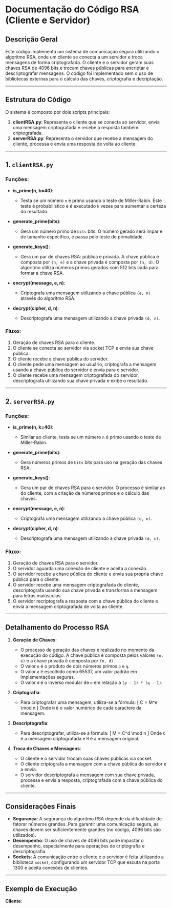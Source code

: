 # Documentação do Código RSA (Cliente e Servidor)

## Descrição Geral

Este código implementa um sistema de comunicação segura utilizando o algoritmo RSA, onde um cliente se conecta a um servidor e troca mensagens de forma criptografada. O cliente e o servidor geram suas chaves RSA de 4096 bits e trocam chaves públicas para encriptar e descriptografar mensagens. O código foi implementado sem o uso de bibliotecas externas para o cálculo das chaves, criptografia e decriptação.

---

## Estrutura do Código

O sistema é composto por dois scripts principais:

1. **clientRSA.py**: Representa o cliente que se conecta ao servidor, envia uma mensagem criptografada e recebe a resposta também criptografada.
2. **serverRSA.py**: Representa o servidor que recebe a mensagem do cliente, processa e envia uma resposta de volta ao cliente.

---

## 1. `clientRSA.py`

### Funções:

- **is_prime(n, k=40)**:
  - Testa se um número `n` é primo usando o teste de Miller-Rabin. Este teste é probabilístico e é executado `k` vezes para aumentar a certeza do resultado.

- **generate_prime(bits)**:
  - Gera um número primo de `bits` bits. O número gerado será ímpar e de tamanho específico, e passa pelo teste de primalidade.

- **generate_keys()**:
  - Gera um par de chaves RSA: pública e privada. A chave pública é composta por `(n, e)` e a chave privada é composta por `(n, d)`. O algoritmo utiliza números primos gerados com 512 bits cada para formar a chave RSA.

- **encrypt(message, e, n)**:
  - Criptografa uma mensagem utilizando a chave pública `(e, n)` através do algoritmo RSA.

- **decrypt(cipher, d, n)**:
  - Descriptografa uma mensagem utilizando a chave privada `(d, n)`.

### Fluxo:

1. Geração de chaves RSA para o cliente.
2. O cliente se conecta ao servidor via socket TCP e envia sua chave pública.
3. O cliente recebe a chave pública do servidor.
4. O cliente pede uma mensagem ao usuário, criptografa a mensagem usando a chave pública do servidor e envia para o servidor.
5. O cliente recebe uma mensagem criptografada do servidor, descriptografa utilizando sua chave privada e exibe o resultado.

---

## 2. `serverRSA.py`

### Funções:

- **is_prime(n, k=40)**:
  - Similar ao cliente, testa se um número `n` é primo usando o teste de Miller-Rabin.

- **generate_prime(bits)**:
  - Gera números primos de `bits` bits para uso na geração das chaves RSA.

- **generate_keys()**:
  - Gera um par de chaves RSA para o servidor. O processo é similar ao do cliente, com a criação de números primos e o cálculo das chaves.

- **encrypt(message, e, n)**:
  - Criptografa uma mensagem utilizando a chave pública `(e, n)`.

- **decrypt(cipher, d, n)**:
  - Descriptografa uma mensagem utilizando a chave privada `(d, n)`.

### Fluxo:

1. Geração de chaves RSA para o servidor.
2. O servidor aguarda uma conexão de cliente e aceita a conexão.
3. O servidor recebe a chave pública do cliente e envia sua própria chave pública para o cliente.
4. O servidor recebe uma mensagem criptografada do cliente, descriptografa usando sua chave privada e transforma a mensagem para letras maiúsculas.
5. O servidor recriptografa a resposta com a chave pública do cliente e envia a mensagem criptografada de volta ao cliente.

---

## Detalhamento do Processo RSA

1. **Geração de Chaves**:
   - O processo de geração das chaves é realizado no momento da execução do código. A chave pública é composta pelos valores `(n, e)` e a chave privada é composta por `(n, d)`.
   - O valor `n` é o produto de dois números primos `p` e `q`.
   - O valor `e` é escolhido como 65537, um valor padrão em implementações seguras.
   - O valor `d` é o inverso modular de `e` em relação a `(p - 1) * (q - 1)`.

2. **Criptografia**:
   - Para criptografar uma mensagem, utiliza-se a fórmula:
     \[
     C = M^e \mod n
     \]
     Onde `M` é o valor numérico de cada caractere da mensagem.

3. **Descriptografia**:
   - Para descriptografar, utiliza-se a fórmula:
     \[
     M = C^d \mod n
     \]
     Onde `C` é a mensagem criptografada e `M` é a mensagem original.

4. **Troca de Chaves e Mensagens**:
   - O cliente e o servidor trocam suas chaves públicas via socket.
   - O cliente criptografa a mensagem com a chave pública do servidor e a envia.
   - O servidor descriptografa a mensagem com sua chave privada, processa e envia a resposta, criptografada com a chave pública do cliente.

---

## Considerações Finais

- **Segurança**: A segurança do algoritmo RSA depende da dificuldade de fatorar números grandes. Para garantir uma comunicação segura, as chaves devem ser suficientemente grandes (no código, 4096 bits são utilizados).
- **Desempenho**: O uso de chaves de 4096 bits pode impactar o desempenho, especialmente para operações de criptografia e descriptografia.
- **Sockets**: A comunicação entre o cliente e o servidor é feita utilizando a biblioteca `socket`, configurando um servidor TCP que escuta na porta 1300 e aceita conexões de clientes.

---

## Exemplo de Execução

**Cliente**:

